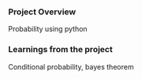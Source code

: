 ### Project Overview

 Probability using python


### Learnings from the project

 Conditional probability, bayes theorem


